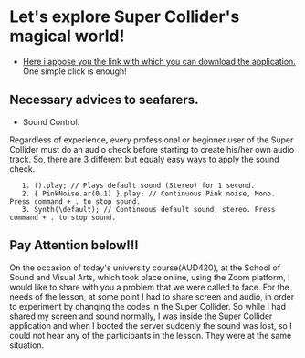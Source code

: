 # Let's explore Super Collider's magical world!


- [Here i appose you the link with which you can download the application.](https://supercollider.github.io/download) One simple click is enough!


## Νecessary advices to seafarers.
- Sound Control.

Regardless of experience, every professional or beginner user of the Super Collider must do an audio check before starting to create his/her own audio track. So, there are 3 different but equaly easy ways to apply the sound check.

       1. ().play; // Plays default sound (Stereo) for 1 second.
       2. { PinkNoise.ar(0.1) }.play; // Continuous Pink noise, Mono. Press command + . to stop sound.
       3. Synth(\default); // Continuous default sound, stereo. Press command + . to stop sound.

## Pay Attention below!!!

On the occasion of today's university course(AUD420), at the School of Sound and Visual Arts, which took place online, using the Zoom platform, I would like to share with you a problem that we were called to face. For the needs of the lesson, at some point I had to share screen and audio, in order to experiment by changing the codes in the Super Collider. So while I had shared my screen and sound normally, I was inside the Super Collider application and when I booted the server suddenly the sound was lost, so I could not hear any of the participants in the lesson. They were at the same situation. 
